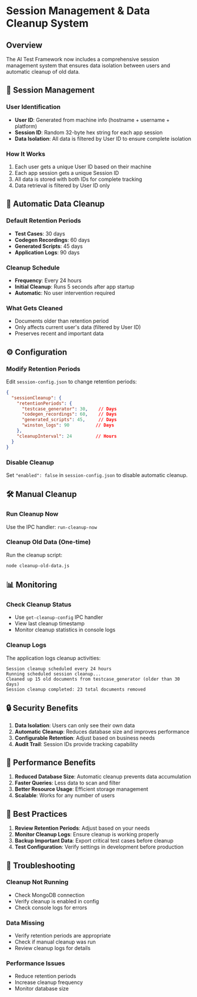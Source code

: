 # Session Management & Data Cleanup System

## Overview

The AI Test Framework now includes a comprehensive session management system that ensures data isolation between users and automatic cleanup of old data.

## 🔐 Session Management

### User Identification
- **User ID**: Generated from machine info (hostname + username + platform)
- **Session ID**: Random 32-byte hex string for each app session
- **Data Isolation**: All data is filtered by User ID to ensure complete isolation

### How It Works
1. Each user gets a unique User ID based on their machine
2. Each app session gets a unique Session ID
3. All data is stored with both IDs for complete tracking
4. Data retrieval is filtered by User ID only

## 🧹 Automatic Data Cleanup

### Default Retention Periods
- **Test Cases**: 30 days
- **Codegen Recordings**: 60 days  
- **Generated Scripts**: 45 days
- **Application Logs**: 90 days

### Cleanup Schedule
- **Frequency**: Every 24 hours
- **Initial Cleanup**: Runs 5 seconds after app startup
- **Automatic**: No user intervention required

### What Gets Cleaned
- Documents older than retention period
- Only affects current user's data (filtered by User ID)
- Preserves recent and important data

## ⚙️ Configuration

### Modify Retention Periods
Edit `session-config.json` to change retention periods:

```json
{
  "sessionCleanup": {
    "retentionPeriods": {
      "testcase_generator": 30,    // Days
      "codegen_recordings": 60,    // Days
      "generated_scripts": 45,     // Days
      "winston_logs": 90          // Days
    },
    "cleanupInterval": 24         // Hours
  }
}
```

### Disable Cleanup
Set `"enabled": false` in `session-config.json` to disable automatic cleanup.

## 🛠️ Manual Cleanup

### Run Cleanup Now
Use the IPC handler: `run-cleanup-now`

### Cleanup Old Data (One-time)
Run the cleanup script:
```bash
node cleanup-old-data.js
```

## 📊 Monitoring

### Check Cleanup Status
- Use `get-cleanup-config` IPC handler
- View last cleanup timestamp
- Monitor cleanup statistics in console logs

### Cleanup Logs
The application logs cleanup activities:
```
Session cleanup scheduled every 24 hours
Running scheduled session cleanup...
Cleaned up 15 old documents from testcase_generator (older than 30 days)
Session cleanup completed: 23 total documents removed
```

## 🔒 Security Benefits

1. **Data Isolation**: Users can only see their own data
2. **Automatic Cleanup**: Reduces database size and improves performance
3. **Configurable Retention**: Adjust based on business needs
4. **Audit Trail**: Session IDs provide tracking capability

## 🚀 Performance Benefits

1. **Reduced Database Size**: Automatic cleanup prevents data accumulation
2. **Faster Queries**: Less data to scan and filter
3. **Better Resource Usage**: Efficient storage management
4. **Scalable**: Works for any number of users

## 📝 Best Practices

1. **Review Retention Periods**: Adjust based on your needs
2. **Monitor Cleanup Logs**: Ensure cleanup is working properly
3. **Backup Important Data**: Export critical test cases before cleanup
4. **Test Configuration**: Verify settings in development before production

## 🔧 Troubleshooting

### Cleanup Not Running
- Check MongoDB connection
- Verify cleanup is enabled in config
- Check console logs for errors

### Data Missing
- Verify retention periods are appropriate
- Check if manual cleanup was run
- Review cleanup logs for details

### Performance Issues
- Reduce retention periods
- Increase cleanup frequency
- Monitor database size 